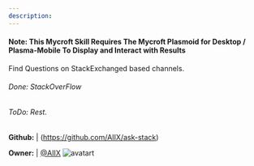 ```yaml
---
description: 
---
```

#### Note: This Mycroft Skill Requires The Mycroft Plasmoid for Desktop / Plasma-Mobile To Display and Interact with Results
Find Questions on StackExchanged based channels.
###### Done: StackOverFlow
###### ToDo: Rest.

**Github:** | (https://github.com/AIIX/ask-stack)

**Owner:** | [@AIIX](https://github.com/AIIX) ![avatart](https://avatars3.githubusercontent.com/u/19663666?v=4)

